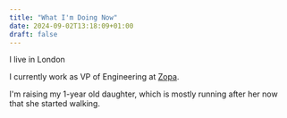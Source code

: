 ```yaml
---
title: "What I'm Doing Now"
date: 2024-09-02T13:18:09+01:00
draft: false
---
```


I live in London

I currently work as VP of Engineering at [Zopa](https://www.zopa.com).

I'm raising my 1-year old daughter, which is mostly running after her now that she started walking.